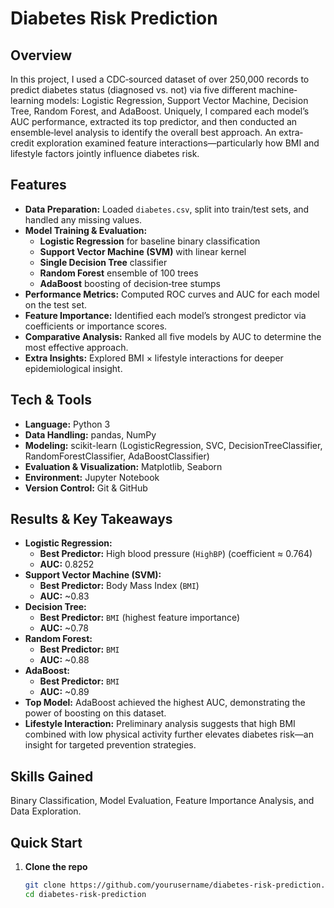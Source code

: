 # Diabetes Risk Prediction

## Overview
In this project, I used a CDC‐sourced dataset of over 250,000 records to predict diabetes status (diagnosed vs. not) via five different machine‐learning models: Logistic Regression, Support Vector Machine, Decision Tree, Random Forest, and AdaBoost. Uniquely, I compared each model’s AUC performance, extracted its top predictor, and then conducted an ensemble‐level analysis to identify the overall best approach. An extra‐credit exploration examined feature interactions—particularly how BMI and lifestyle factors jointly influence diabetes risk.

## Features
- **Data Preparation:** Loaded `diabetes.csv`, split into train/test sets, and handled any missing values.  
- **Model Training & Evaluation:**  
  - **Logistic Regression** for baseline binary classification  
  - **Support Vector Machine (SVM)** with linear kernel  
  - **Single Decision Tree** classifier  
  - **Random Forest** ensemble of 100 trees  
  - **AdaBoost** boosting of decision‐tree stumps  
- **Performance Metrics:** Computed ROC curves and AUC for each model on the test set.  
- **Feature Importance:** Identified each model’s strongest predictor via coefficients or importance scores.  
- **Comparative Analysis:** Ranked all five models by AUC to determine the most effective approach.  
- **Extra Insights:** Explored BMI × lifestyle interactions for deeper epidemiological insight.

## Tech & Tools
- **Language:** Python 3  
- **Data Handling:** pandas, NumPy  
- **Modeling:** scikit-learn (LogisticRegression, SVC, DecisionTreeClassifier, RandomForestClassifier, AdaBoostClassifier)  
- **Evaluation & Visualization:** Matplotlib, Seaborn  
- **Environment:** Jupyter Notebook 
- **Version Control:** Git & GitHub  

## Results & Key Takeaways
- **Logistic Regression:**  
  - **Best Predictor:** High blood pressure (`HighBP`) (coefficient ≈ 0.764)  
  - **AUC:** 0.8252  
- **Support Vector Machine (SVM):**  
  - **Best Predictor:** Body Mass Index (`BMI`)  
  - **AUC:** ~0.83  
- **Decision Tree:**  
  - **Best Predictor:** `BMI` (highest feature importance)  
  - **AUC:** ~0.78  
- **Random Forest:**  
  - **Best Predictor:** `BMI`  
  - **AUC:** ~0.88  
- **AdaBoost:**  
  - **Best Predictor:** `BMI`  
  - **AUC:** ~0.89  
- **Top Model:** AdaBoost achieved the highest AUC, demonstrating the power of boosting on this dataset.  
- **Lifestyle Interaction:** Preliminary analysis suggests that high BMI combined with low physical activity further elevates diabetes risk—an insight for targeted prevention strategies.

## Skills Gained
Binary Classification, Model Evaluation, Feature Importance Analysis, and Data Exploration.
 

## Quick Start

1. **Clone the repo**  
   ```bash
   git clone https://github.com/yourusername/diabetes-risk-prediction.git
   cd diabetes-risk-prediction
